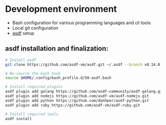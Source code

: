 # Development environment

- Bash configuration for various programming languages and cli tools
- Local git configuration
- [asdf][asdf] setup

## asdf installation and finalization:

```bash
# Install asdf
git clone https://github.com/asdf-vm/asdf.git ~/.asdf --branch v0.14.0

# Re-source the bash hook
source $HOME/.config/bash_profile.d/50-asdf.bash

# Install required plugins
asdf plugin add golang https://github.com/asdf-community/asdf-golang.git
asdf plugin add nodejs https://github.com/asdf-vm/asdf-nodejs.git
asdf plugin add python https://github.com/danhper/asdf-python.git
asdf plugin add ruby https://github.com/asdf-vm/asdf-ruby.git

# Install required tools
asdf install
```

[asdf]: https://asdf-vm.com/

